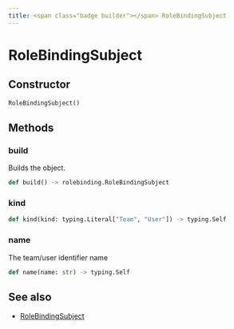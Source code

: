 ```yaml
---
title: <span class="badge builder"></span> RoleBindingSubject
---
```

# <span class="badge builder"></span> RoleBindingSubject

## Constructor

```python
RoleBindingSubject()
```
## Methods

### <span class="badge object-method"></span> build

Builds the object.

```python
def build() -> rolebinding.RoleBindingSubject
```

### <span class="badge object-method"></span> kind

```python
def kind(kind: typing.Literal["Team", "User"]) -> typing.Self
```

### <span class="badge object-method"></span> name

The team/user identifier name

```python
def name(name: str) -> typing.Self
```

## See also

 * <span class="badge object-type-class"></span> [RoleBindingSubject](./object-RoleBindingSubject.md)

